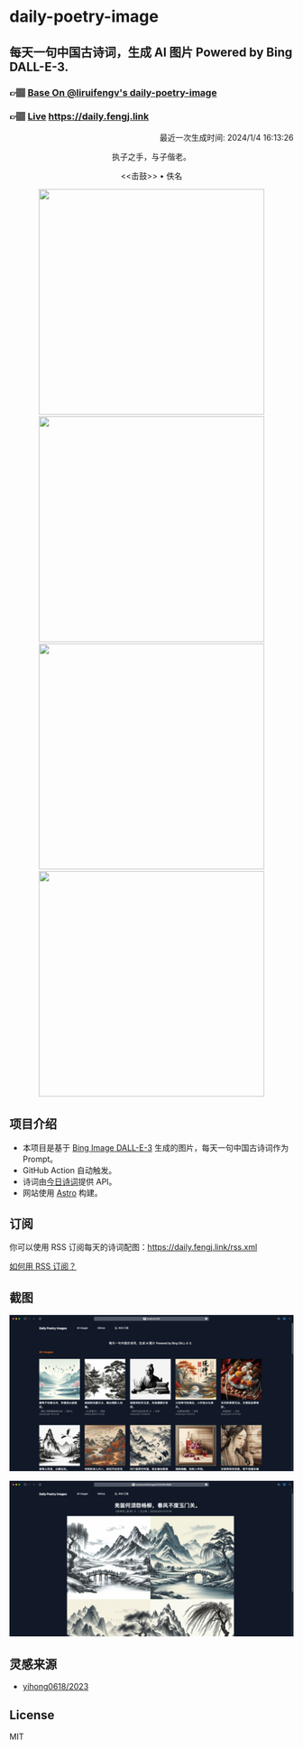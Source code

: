 
# daily-poetry-image

## 每天一句中国古诗词，生成 AI 图片 Powered by Bing DALL-E-3.

### 👉🏽 [Base On @liruifengv's daily-poetry-image](https://github.com/liruifengv/daily-poetry-image)

### 👉🏽 [Live](https://daily.fengj.link) https://daily.fengj.link

<p align="right">
  最近一次生成时间: 2024/1/4 16:13:26
</p>
<p align="center">
执子之手，与子偕老。
</p>
<p align="center">
<<击鼓>> • 佚名
</p>
<p align="center">
<img src="https://tse2.mm.bing.net/th/id/OIG.fer.zTPC5tYp3G1TLkV." height="400" width="400" />
<img src="https://tse2.mm.bing.net/th/id/OIG.b0QcXp4lREqpVf1EZ4WK" height="400" width="400" />
<img src="https://tse3.mm.bing.net/th/id/OIG.Y2M6iWoinWOExFChWkNQ" height="400" width="400" />
<img src="https://tse4.mm.bing.net/th/id/OIG.l90D_bdMJa3VjKIkOET." height="400" width="400" />
</p>

## 项目介绍

-   本项目是基于 [Bing Image DALL-E-3](https://www.bing.com/images/create) 生成的图片，每天一句中国古诗词作为 Prompt。
-   GitHub Action 自动触发。
-   诗词由[今日诗词](https://www.jinrishici.com/)提供 API。
-   网站使用 [Astro](https://astro.build) 构建。

## 订阅

你可以使用 RSS 订阅每天的诗词配图：https://daily.fengj.link/rss.xml

[如何用 RSS 订阅？](https://zhuanlan.zhihu.com/p/55026716)

## 截图

![图片列表](./screenshots/Snipaste_2023-12-28_21-00-26.png)

![图片详情](./screenshots/Snipaste_2023-12-28_21-00-53.png)

## 灵感来源

-   [yihong0618/2023](https://github.com/yihong0618/2023)

## License

MIT
